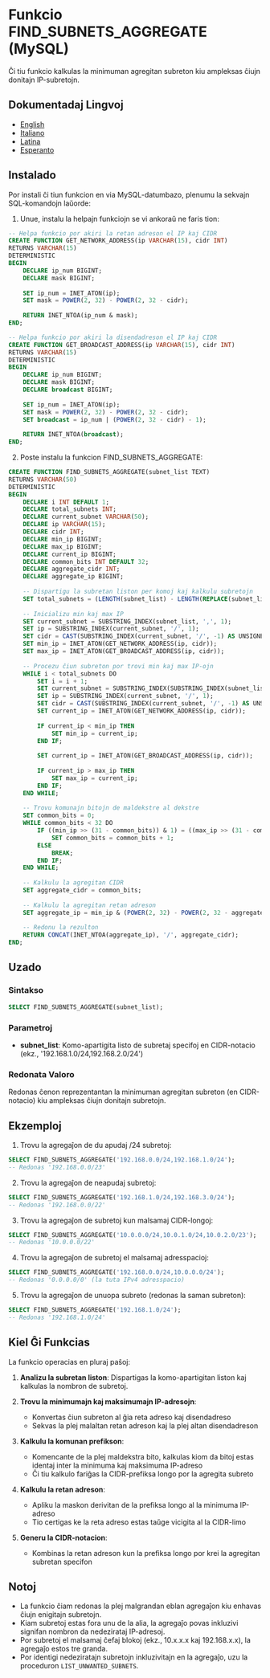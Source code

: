 # Funkcio FIND_SUBNETS_AGGREGATE (MySQL)

Ĉi tiu funkcio kalkulas la minimuman agregitan subreton kiu ampleksas ĉiujn donitajn IP-subretojn.

## Dokumentadaj Lingvoj

- [English](./FIND_SUBNETS_AGGREGATE_MySQL.en.md)
- [Italiano](./FIND_SUBNETS_AGGREGATE_MySQL.it.md)
- [Latina](./FIND_SUBNETS_AGGREGATE_MySQL.la.md)
- [Esperanto](./FIND_SUBNETS_AGGREGATE_MySQL.eo.md)

## Instalado

Por instali ĉi tiun funkcion en via MySQL-datumbazo, plenumu la sekvajn SQL-komandojn laŭorde:

1. Unue, instalu la helpajn funkciojn se vi ankoraŭ ne faris tion:
```sql
-- Helpa funkcio por akiri la retan adreson el IP kaj CIDR
CREATE FUNCTION GET_NETWORK_ADDRESS(ip VARCHAR(15), cidr INT)
RETURNS VARCHAR(15)
DETERMINISTIC
BEGIN
    DECLARE ip_num BIGINT;
    DECLARE mask BIGINT;
    
    SET ip_num = INET_ATON(ip);
    SET mask = POWER(2, 32) - POWER(2, 32 - cidr);
    
    RETURN INET_NTOA(ip_num & mask);
END;

-- Helpa funkcio por akiri la disendadreson el IP kaj CIDR
CREATE FUNCTION GET_BROADCAST_ADDRESS(ip VARCHAR(15), cidr INT)
RETURNS VARCHAR(15)
DETERMINISTIC
BEGIN
    DECLARE ip_num BIGINT;
    DECLARE mask BIGINT;
    DECLARE broadcast BIGINT;
    
    SET ip_num = INET_ATON(ip);
    SET mask = POWER(2, 32) - POWER(2, 32 - cidr);
    SET broadcast = ip_num | (POWER(2, 32 - cidr) - 1);
    
    RETURN INET_NTOA(broadcast);
END;
```

2. Poste instalu la funkcion FIND_SUBNETS_AGGREGATE:
```sql
CREATE FUNCTION FIND_SUBNETS_AGGREGATE(subnet_list TEXT)
RETURNS VARCHAR(50)
DETERMINISTIC
BEGIN
    DECLARE i INT DEFAULT 1;
    DECLARE total_subnets INT;
    DECLARE current_subnet VARCHAR(50);
    DECLARE ip VARCHAR(15);
    DECLARE cidr INT;
    DECLARE min_ip BIGINT;
    DECLARE max_ip BIGINT;
    DECLARE current_ip BIGINT;
    DECLARE common_bits INT DEFAULT 32;
    DECLARE aggregate_cidr INT;
    DECLARE aggregate_ip BIGINT;
    
    -- Dispartigu la subretan liston per komoj kaj kalkulu subretojn
    SET total_subnets = (LENGTH(subnet_list) - LENGTH(REPLACE(subnet_list, ',', ''))) + 1;
    
    -- Inicializu min kaj max IP
    SET current_subnet = SUBSTRING_INDEX(subnet_list, ',', 1);
    SET ip = SUBSTRING_INDEX(current_subnet, '/', 1);
    SET cidr = CAST(SUBSTRING_INDEX(current_subnet, '/', -1) AS UNSIGNED);
    SET min_ip = INET_ATON(GET_NETWORK_ADDRESS(ip, cidr));
    SET max_ip = INET_ATON(GET_BROADCAST_ADDRESS(ip, cidr));
    
    -- Procezu ĉiun subreton por trovi min kaj max IP-ojn
    WHILE i < total_subnets DO
        SET i = i + 1;
        SET current_subnet = SUBSTRING_INDEX(SUBSTRING_INDEX(subnet_list, ',', i), ',', -1);
        SET ip = SUBSTRING_INDEX(current_subnet, '/', 1);
        SET cidr = CAST(SUBSTRING_INDEX(current_subnet, '/', -1) AS UNSIGNED);
        SET current_ip = INET_ATON(GET_NETWORK_ADDRESS(ip, cidr));
        
        IF current_ip < min_ip THEN
            SET min_ip = current_ip;
        END IF;
        
        SET current_ip = INET_ATON(GET_BROADCAST_ADDRESS(ip, cidr));
        
        IF current_ip > max_ip THEN
            SET max_ip = current_ip;
        END IF;
    END WHILE;
    
    -- Trovu komunajn bitojn de maldekstre al dekstre
    SET common_bits = 0;
    WHILE common_bits < 32 DO
        IF ((min_ip >> (31 - common_bits)) & 1) = ((max_ip >> (31 - common_bits)) & 1) THEN
            SET common_bits = common_bits + 1;
        ELSE
            BREAK;
        END IF;
    END WHILE;
    
    -- Kalkulu la agregitan CIDR
    SET aggregate_cidr = common_bits;
    
    -- Kalkulu la agregitan retan adreson
    SET aggregate_ip = min_ip & (POWER(2, 32) - POWER(2, 32 - aggregate_cidr));
    
    -- Redonu la rezulton
    RETURN CONCAT(INET_NTOA(aggregate_ip), '/', aggregate_cidr);
END;
```

## Uzado

### Sintakso

```sql
SELECT FIND_SUBNETS_AGGREGATE(subnet_list);
```

### Parametroj

- **subnet_list**: Komo-apartigita listo de subretaj specifoj en CIDR-notacio (ekz., '192.168.1.0/24,192.168.2.0/24')

### Redonata Valoro

Redonas ĉenon reprezentantan la minimuman agregitan subreton (en CIDR-notacio) kiu ampleksas ĉiujn donitajn subretojn.

## Ekzemploj

1. Trovu la agregaĵon de du apudaj /24 subretoj:
```sql
SELECT FIND_SUBNETS_AGGREGATE('192.168.0.0/24,192.168.1.0/24');
-- Redonas '192.168.0.0/23'
```

2. Trovu la agregaĵon de neapudaj subretoj:
```sql
SELECT FIND_SUBNETS_AGGREGATE('192.168.1.0/24,192.168.3.0/24');
-- Redonas '192.168.0.0/22'
```

3. Trovu la agregaĵon de subretoj kun malsamaj CIDR-longoj:
```sql
SELECT FIND_SUBNETS_AGGREGATE('10.0.0.0/24,10.0.1.0/24,10.0.2.0/23');
-- Redonas '10.0.0.0/22'
```

4. Trovu la agregaĵon de subretoj el malsamaj adresspacioj:
```sql
SELECT FIND_SUBNETS_AGGREGATE('192.168.0.0/24,10.0.0.0/24');
-- Redonas '0.0.0.0/0' (la tuta IPv4 adresspacio)
```

5. Trovu la agregaĵon de unuopa subreto (redonas la saman subreton):
```sql
SELECT FIND_SUBNETS_AGGREGATE('192.168.1.0/24');
-- Redonas '192.168.1.0/24'
```

## Kiel Ĝi Funkcias

La funkcio operacias en pluraj paŝoj:

1. **Analizu la subretan liston**: Dispartigas la komo-apartigitan liston kaj kalkulas la nombron de subretoj.

2. **Trovu la minimumajn kaj maksimumajn IP-adresojn**: 
   - Konvertas ĉiun subreton al ĝia reta adreso kaj disendadreso
   - Sekvas la plej malaltan retan adreson kaj la plej altan disendadreson

3. **Kalkulu la komunan prefikson**:
   - Komencante de la plej maldekstra bito, kalkulas kiom da bitoj estas identaj inter la minimuma kaj maksimuma IP-adreso
   - Ĉi tiu kalkulo fariĝas la CIDR-prefiksa longo por la agregita subreto

4. **Kalkulu la retan adreson**:
   - Apliku la maskon derivitan de la prefiksa longo al la minimuma IP-adreso
   - Tio certigas ke la reta adreso estas taŭge vicigita al la CIDR-limo

5. **Generu la CIDR-notacion**:
   - Kombinas la retan adreson kun la prefiksa longo por krei la agregitan subretan specifon

## Notoj

- La funkcio ĉiam redonas la plej malgrandan eblan agregaĵon kiu enhavas ĉiujn enigitajn subretojn.
- Kiam subretoj estas fora unu de la alia, la agregaĵo povas inkluzivi signifan nombron da nedezirataj IP-adresoj.
- Por subretoj el malsamaj ĉefaj blokoj (ekz., 10.x.x.x kaj 192.168.x.x), la agregaĵo estos tre granda.
- Por identigi nedeziratajn subretojn inkluzivitajn en la agregaĵo, uzu la proceduron `LIST_UNWANTED_SUBNETS`.
